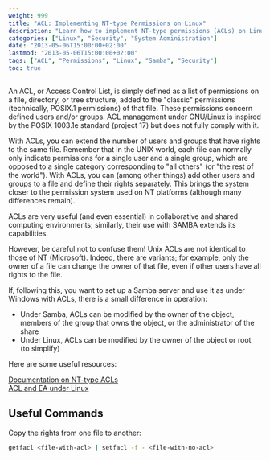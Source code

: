 ```yaml
---
weight: 999
title: "ACL: Implementing NT-type Permissions on Linux"
description: "Learn how to implement NT-type permissions (ACLs) on Linux systems to extend file access control beyond traditional Unix permissions."
categories: ["Linux", "Security", "System Administration"]
date: "2013-05-06T15:00:00+02:00"
lastmod: "2013-05-06T15:00:00+02:00"
tags: ["ACL", "Permissions", "Linux", "Samba", "Security"]
toc: true
---
```


An ACL, or Access Control List, is simply defined as a list of permissions on a file, directory, or tree structure, added to the "classic" permissions (technically, POSIX.1 permissions) of that file. These permissions concern defined users and/or groups. ACL management under GNU/Linux is inspired by the POSIX 1003.1e standard (project 17) but does not fully comply with it.

With ACLs, you can extend the number of users and groups that have rights to the same file. Remember that in the UNIX world, each file can normally only indicate permissions for a single user and a single group, which are opposed to a single category corresponding to "all others" (or "the rest of the world"). With ACLs, you can (among other things) add other users and groups to a file and define their rights separately. This brings the system closer to the permission system used on NT platforms (although many differences remain).

ACLs are very useful (and even essential) in collaborative and shared computing environments; similarly, their use with SAMBA extends its capabilities.

However, be careful not to confuse them! Unix ACLs are not identical to those of NT (Microsoft). Indeed, there are variants; for example, only the owner of a file can change the owner of that file, even if other users have all rights to the file.

If, following this, you want to set up a Samba server and use it as under Windows with ACLs, there is a small difference in operation:

- Under Samba, ACLs can be modified by the owner of the object, members of the group that owns the object, or the administrator of the share
- Under Linux, ACLs can be modified by the owner of the object or root (to simplify)

Here are some useful resources:

[Documentation on NT-type ACLs](/pdf/acl_nt.pdf)  
[ACL and EA under Linux](/pdf/acl_et_ea_sous_linux.pdf)

## Useful Commands

Copy the rights from one file to another:

```bash
getfacl <file-with-acl> | setfacl -f - <file-with-no-acl>
```
